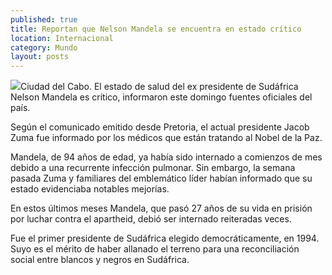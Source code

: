 ```yaml
---
published: true
title: Reportan que Nelson Mandela se encuentra en estado crítico
location: Internacional
category: Mundo
layout: posts
---
```


![](http://i.imgur.com/aieO5XJm.jpg)Ciudad del Cabo. El estado de salud del ex presidente de Sudáfrica Nelson Mandela es crítico, informaron este domingo fuentes oficiales del país.

Según el comunicado emitido desde Pretoria, el actual presidente Jacob Zuma fue informado por los médicos que están tratando al Nobel de la Paz.

Mandela, de 94 años de edad, ya había sido internado a comienzos de mes debido a una recurrente infección pulmonar. Sin embargo, la semana pasada Zuma y familiares del emblemático líder habían informado que su estado evidenciaba notables mejorías.

En estos últimos meses Mandela, que pasó 27 años de su vida en prisión por luchar contra el apartheid, debió ser internado reiteradas veces.

Fue el primer presidente de Sudáfrica elegido democráticamente, en 1994. Suyo es el mérito de haber allanado el terreno para una reconciliación social entre blancos y negros en Sudáfrica.

